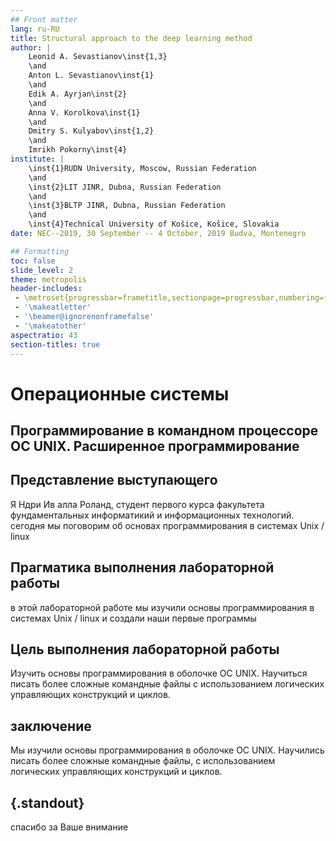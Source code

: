 ```yaml
---
## Front matter
lang: ru-RU
title: Structural approach to the deep learning method
author: |
	Leonid A. Sevastianov\inst{1,3}
	\and
	Anton L. Sevastianov\inst{1}
	\and
	Edik A. Ayrjan\inst{2}
	\and
	Anna V. Korolkova\inst{1}
	\and
	Dmitry S. Kulyabov\inst{1,2}
	\and
	Imrikh Pokorny\inst{4}
institute: |
	\inst{1}RUDN University, Moscow, Russian Federation
	\and
	\inst{2}LIT JINR, Dubna, Russian Federation
	\and
	\inst{3}BLTP JINR, Dubna, Russian Federation
	\and
	\inst{4}Technical University of Košice, Košice, Slovakia
date: NEC--2019, 30 September -- 4 October, 2019 Budva, Montenegro

## Formatting
toc: false
slide_level: 2
theme: metropolis
header-includes: 
 - \metroset{progressbar=frametitle,sectionpage=progressbar,numbering=fraction}
 - '\makeatletter'
 - '\beamer@ignorenonframefalse'
 - '\makeatother'
aspectratio: 43
section-titles: true
---
```



# Операционные системы

## Программирование в командном процессоре ОС UNIX. Расширенное программирование

## Представление выступающего


Я Ндри Ив алла Роланд, студент первого курса факультета фундаментальных информатикий и информационных технологий. сегодня мы поговорим об основах программирования в системах Unix / linux
## Прагматика выполнения лабораторной работы 

в этой лабораторной работе мы изучили основы программирования в системах Unix / linux и создали наши первые программы

## Цель выполнения лабораторной работы

Изучить основы программирования в оболочке ОС UNIX. Научиться писать более сложные командные файлы с использованием логических управляющих конструкций и циклов.

## заключение
 
Мы изучили основы программирования в оболочке ОС UNIX. Научились писать более сложные командные файлы, с использованием логических управляющих конструкций и циклов.

## {.standout}

спасибо за Ваше внимание
